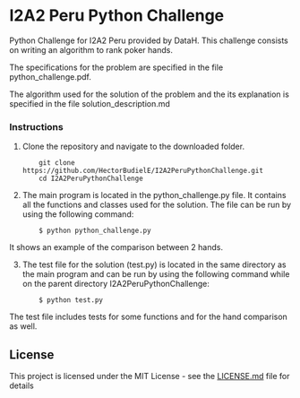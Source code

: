 # I2A2 Peru Python Challenge
Python Challenge for I2A2 Peru provided by DataH. This challenge consists on writing an algorithm to rank poker hands. 

The specifications for the problem are specified in the file python_challenge.pdf.

The algorithm used for the solution of the problem and the its explanation is specified in the file solution_description.md


### Instructions

1. Clone the repository and navigate to the downloaded folder.
	
	```	
		git clone https://github.com/HectorBudielE/I2A2PeruPythonChallenge.git
		cd I2A2PeruPythonChallenge
	```

2. The main program is located in the python_challenge.py file. It contains all the functions and classes used for the solution. The file can be run by using the following command:

	```
		$ python python_challenge.py
	```
It shows an example of the comparison between 2 hands.

3. The test file for the solution (test.py) is located in the same directory as the main program and can be run by using the following command while on the parent directory I2A2PeruPythonChallenge: 
	
	```
		$ python test.py
	```
The test file includes tests for some functions and for the hand comparison as well.

## License

This project is licensed under the MIT License - see the [LICENSE.md](LICENSE.md) file for details



